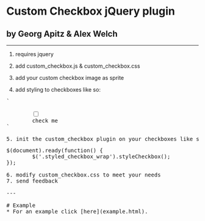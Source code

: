 # Custom Checkbox jQuery plugin
## by Georg Apitz & Alex Welch

---

1. requires jquery

2. add custom_checkbox.js & custom_checkbox.css

3. add your custom checkbox image as sprite

4. add styling to checkboxes like so:
<pre>
`<div class="styled_checkbox_wrap">
		<input type="checkbox" name="test" value="1" id="test_1" class="styled_checkbox"/>
		<label for="test_1">check me</label>
</div>`

5. init the custom_checkbox plugin on your checkboxes like so:
<pre>
$(document).ready(function() {
		$('.styled_checkbox_wrap').styleCheckbox();
});

6. modify custom_checkbox.css to meet your needs
7. send feedback

---

# Example
* For an example click [here](example.html).
